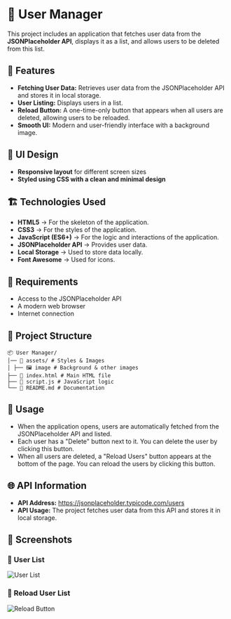 # 👥 User Manager

This project includes an application that fetches user data from the **JSONPlaceholder API**, displays it as a list, and allows users to be deleted from this list.

## 🚀 Features

- **Fetching User Data:** Retrieves user data from the JSONPlaceholder API and stores it in local storage.
- **User Listing:** Displays users in a list.
- **Reload Button:** A one-time-only button that appears when all users are deleted, allowing users to be reloaded.
- **Smooth UI:** Modern and user-friendly interface with a background image.

## 🎨 UI Design

- **Responsive layout** for different screen sizes  
- **Styled using CSS with a clean and minimal design**

## 🏗️ Technologies Used

- **HTML5** → For the skeleton of the application.
- **CSS3** → For the styles of the application.
- **JavaScript (ES6+)** → For the logic and interactions of the application.
- **JSONPlaceholder API** → Provides user data.
- **Local Storage** → Used to store data locally.
- **Font Awesome** → Used for icons.

## 🔎 Requirements

* Access to the JSONPlaceholder API
* A modern web browser
* Internet connection

## 📂 Project Structure

    📦 User Manager/
    │── 📂 assets/ # Styles & Images
    │ ├── 🖼️ image # Background & other images
    ├── 📄 index.html # Main HTML file
    ├── 📄 script.js # JavaScript logic
    └── 📄 README.md # Documentation

## 🎯 Usage

* When the application opens, users are automatically fetched from the JSONPlaceholder API and listed.
* Each user has a "Delete" button next to it. You can delete the user by clicking this button.
* When all users are deleted, a "Reload Users" button appears at the bottom of the page. You can reload the users by clicking this button.

## 🌐 API Information

- **API Address:** https://jsonplaceholder.typicode.com/users
- **API Usage:** The project fetches user data from this API and stores it in local storage.

## 📸 Screenshots

### 🔹 **User List**
![User List](screenshots/user-list.png)

### 🔹 **Reload User List**
![Reload Button](screenshots/reload-button.png)

